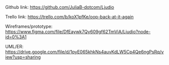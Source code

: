 Github link:
https://github.com/JuliaB-dotcom/Ljudio

Trello link:
https://trello.com/b/koX1pfKe/oop-back-at-it-again

Wireframes/prototype:
https://www.figma.com/file/DfEaywk7Qy609gf62TmViA/Ljudio?node-id=0%3A1

UML/ER:
https://drive.google.com/file/d/1pyE065khkNs4auvKdLW5Cp4Qe6ngPsRq/view?usp=sharing